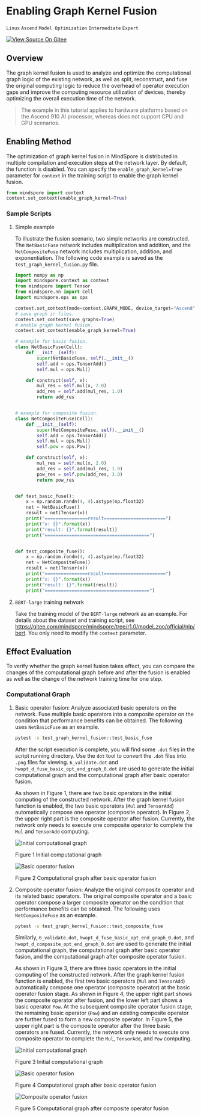 # Enabling Graph Kernel Fusion

`Linux` `Ascend` `Model Optimization` `Intermediate` `Expert`

[![View Source On Gitee](../_static/logo_source.png)](https://gitee.com/mindspore/docs/blob/r1.0/tutorials/training/source_en/advanced_use/enable_graph_kernel_fusion.md)

## Overview

The graph kernel fusion is used to analyze and optimize the computational graph logic of the existing network, as well as split, reconstruct, and fuse the original computing logic to reduce the overhead of operator execution gaps and improve the computing resource utilization of devices, thereby optimizing the overall execution time of the network.

> The example in this tutorial applies to hardware platforms based on the Ascend 910 AI processor, whereas does not support CPU and GPU scenarios.

## Enabling Method

The optimization of graph kernel fusion in MindSpore is distributed in multiple compilation and execution steps at the network layer. By default, the function is disabled. You can specify the `enable_graph_kernel=True` parameter for `context` in the training script to enable the graph kernel fusion.

```python
from mindspore import context
context.set_context(enable_graph_kernel=True)
```

### Sample Scripts

1. Simple example  

    To illustrate the fusion scenario, two simple networks are constructed. The `NetBasicFuse` network includes multiplication and addition, and the `NetCompositeFuse` network includes multiplication, addition, and exponentiation. The following code example is saved as the `test_graph_kernel_fusion.py` file.  

    ```python
    import numpy as np
    import mindspore.context as context
    from mindspore import Tensor
    from mindspore.nn import Cell
    import mindspore.ops as ops

    context.set_context(mode=context.GRAPH_MODE, device_target="Ascend")
    # save graph ir files.
    context.set_context(save_graphs=True)
    # enable graph kernel fusion.
    context.set_context(enable_graph_kernel=True)

    # example for basic fusion.
    class NetBasicFuse(Cell):
        def __init__(self):
            super(NetBasicFuse, self).__init__()
            self.add = ops.TensorAdd()
            self.mul = ops.Mul()

        def construct(self, x):
            mul_res = self.mul(x, 2.0)
            add_res = self.add(mul_res, 1.0)
            return add_res


    # example for composite fusion.
    class NetCompositeFuse(Cell):
        def __init__(self):
            super(NetCompositeFuse, self).__init__()
            self.add = ops.TensorAdd()
            self.mul = ops.Mul()
            self.pow = ops.Pow()

        def construct(self, x):
            mul_res = self.mul(x, 2.0)
            add_res = self.add(mul_res, 1.0)
            pow_res = self.pow(add_res, 3.0)
            return pow_res


    def test_basic_fuse():
        x = np.random.randn(4, 4).astype(np.float32)
        net = NetBasicFuse()
        result = net(Tensor(x))
        print("================result=======================")
        print("x: {}".format(x))
        print("result: {}".format(result))
        print("=======================================")


    def test_composite_fuse():
        x = np.random.randn(4, 4).astype(np.float32)
        net = NetCompositeFuse()
        result = net(Tensor(x))
        print("================result=======================")
        print("x: {}".format(x))
        print("result: {}".format(result))
        print("=======================================")
    ```

2. `BERT-large` training network

    Take the training model of the `BERT-large` network as an example. For details about the dataset and training script, see <https://gitee.com/mindspore/mindspore/tree/r1.0/model_zoo/official/nlp/bert>. You only need to modify the `context` parameter.

## Effect Evaluation

To verify whether the graph kernel fusion takes effect, you can compare the changes of the computational graph before and after the fusion is enabled as well as the change of the network training time for one step.

### Computational Graph

1. Basic operator fusion: Analyze associated basic operators on the network. Fuse multiple basic operators into a composite operator on the condition that performance benefits can be obtained. The following uses `NetBasicFuse` as an example.  

    ```bash
    pytest -s test_graph_kernel_fusion::test_basic_fuse
    ```

    After the script execution is complete, you will find some `.dot` files in the script running directory. Use the `dot` tool to convert the `.dot` files into `.png` files for viewing. `6_validate.dot` and `hwopt_d_fuse_basic_opt_end_graph_0.dot` are used to generate the initial computational graph and the computational graph after basic operator fusion.

    As shown in Figure 1, there are two basic operators in the initial computing of the constructed network. After the graph kernel fusion function is enabled, the two basic operators (`Mul` and `TensorAdd`) automatically compose one operator (composite operator). In Figure 2, the upper right part is the composite operator after fusion. Currently, the network only needs to execute one composite operator to complete the `Mul` and `TensorAdd` computing.  

    ![Initial computational graph](./images/graph_kernel_fusion_example_fuse_basic_before.png)

    Figure 1 Initial computational graph

    ![Basic operator fusion](./images/graph_kernel_fusion_example_fuse_basic_after.png)

    Figure 2 Computational graph after basic operator fusion

2. Composite operator fusion: Analyze the original composite operator and its related basic operators. The original composite operator and a basic operator compose a larger composite operator on the condition that performance benefits can be obtained. The following uses `NetCompositeFuse` as an example.  

    ```bash
    pytest -s test_graph_kernel_fusion::test_composite_fuse
    ```

    Similarly, `6_validate.dot`, `hwopt_d_fuse_basic_opt_end_graph_0.dot`, and `hwopt_d_composite_opt_end_graph_0.dot` are used to generate the initial computational graph, the computational graph after basic operator fusion, and the computational graph after composite operator fusion.

    As shown in Figure 3, there are three basic operators in the initial computing of the constructed network. After the graph kernel fusion function is enabled, the first two basic operators (`Mul` and `TensorAdd`) automatically compose one operator (composite operator) at the basic operator fusion stage. As shown in Figure 4, the upper right part shows the composite operator after fusion, and the lower left part shows a basic operator `Pow`. At the subsequent composite operator fusion stage, the remaining basic operator (`Pow`) and an existing composite operator are further fused to form a new composite operator. In Figure 5, the upper right part is the composite operator after the three basic operators are fused. Currently, the network only needs to execute one composite operator to complete the `Mul`, `TensorAdd`, and `Pow` computing.  

    ![Initial computational graph](./images/graph_kernel_fusion_example_fuse_composite_before.png)

    Figure 3 Initial computational graph

    ![Basic operator fusion](./images/graph_kernel_fusion_example_fuse_composite_middle.png)

    Figure 4 Computational graph after basic operator fusion

    ![Composite operator fusion](./images/graph_kernel_fusion_example_fuse_composite_after.png)

    Figure 5 Computational graph after composite operator fusion
